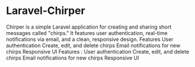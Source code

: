 # Laravel-Chirper
Chirper is a simple Laravel application for creating and sharing short messages called "chirps." It features user authentication, real-time notifications via email, and a clean, responsive design.  Features User authentication Create, edit, and delete chirps Email notifications for new chirps Responsive UI
Features :
User authentication
Create, edit, and delete chirps
Email notifications for new chirps
Responsive UI
